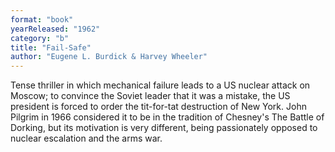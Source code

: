```yaml
---
format: "book"
yearReleased: "1962"
category: "b"
title: "Fail-Safe"
author: "Eugene L. Burdick & Harvey Wheeler"
---
```

Tense thriller in which mechanical failure leads to a US  nuclear attack on Moscow; to convince the Soviet leader that it was a mistake,  the US president is forced to order the tit-for-tat destruction of New York.  John Pilgrim in 1966 considered it to be in the tradition of Chesney's The  Battle of Dorking, but its motivation is very different, being passionately  opposed to nuclear escalation and the arms war.
 